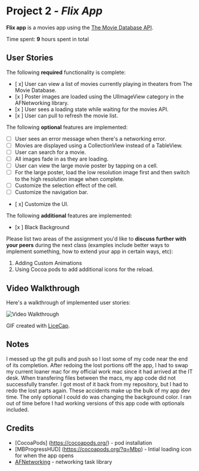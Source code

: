 # Project 2 - *Flix App*

**Flix app** is a movies app using the [The Movie Database API](http://docs.themoviedb.apiary.io/#).

Time spent: **9** hours spent in total

## User Stories

The following **required** functionality is complete:

- [ x] User can view a list of movies currently playing in theaters from The Movie Database.
- [x ] Poster images are loaded using the UIImageView category in the AFNetworking library.
- [x ] User sees a loading state while waiting for the movies API.
- [x ] User can pull to refresh the movie list.

The following **optional** features are implemented:

- [ ] User sees an error message when there's a networking error.
- [ ] Movies are displayed using a CollectionView instead of a TableView.
- [ ] User can search for a movie.
- [ ] All images fade in as they are loading.
- [ ] User can view the large movie poster by tapping on a cell.
- [ ] For the large poster, load the low resolution image first and then switch to the high resolution image when complete.
- [ ] Customize the selection effect of the cell.
- [ ] Customize the navigation bar.
- [ x] Customize the UI.

The following **additional** features are implemented:

- [x ] Black Background

Please list two areas of the assignment you'd like to **discuss further with your peers** during the next class (examples include better ways to implement something, how to extend your app in certain ways, etc):

1. Adding Custom Animations
2. Using Cocoa pods to add additional icons for the reload.

## Video Walkthrough

Here's a walkthrough of implemented user stories:

<img src='http://i.imgur.com/zZkVUmC.gif' title='Flix Walkthrough' width='' alt='Video Walkthrough' />

GIF created with [LiceCap](http://www.cockos.com/licecap/).

## Notes
I messed up the git pulls and push so I lost some of my code near the end of its completion. After redoing the lost portions off the app, I had to swap my current loaner mac for my official work mac since it had arrived at the IT desk. When transfering files between the macs, my app code did not successfully transfer. I got most of it back from my repository, but I had to redo the lost parts again. These accidents make up the bulk of my app dev time. The only optional I could do was changing the background color. I ran out of time before I had working versions of this app code with optionals included.

## Credits

- [CocoaPods] (https://cocoapods.org/) - pod installation
- [MBProgressHUD] (https://cocoapods.org/?q=Mbp) - Intial loading icon for when the app opens
- [AFNetworking](https://github.com/AFNetworking/AFNetworking) - networking task library

